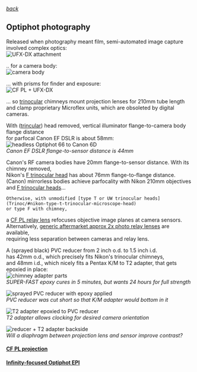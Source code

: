 *[back](./)*
## Optiphot photography  
Released when photography meant film,
semi-automated image capture involved complex optics:  
![UFX-DX attachment](Images/UFX-DX.jpg)  

.. for a camera body:  
![camera body](Images/FX-35DX.jpg)  

... with prisms for finder and exposure:  
![CF PL + UFX-DX](Images/CF-PL.jpg)  

... so [trinocular](Trinoc/) chimneys mount projection lenses for 210mm tube length  
and clamp proprietary Microflex units, which are obsoleted by digital cameras.  

With ([trincular](Trinoc/)) head removed, vertical illuminator flange-to-camera body flange distance  
for parfocal Canon EF DSLR is about 58mm:  
![headless Optiphot 66 to Canon 6D](Images/headless58mm.jpg)  
*Canon EF DSLR flange-to-sensor distance is 44mm*  

Canon's RF camera bodies have 20mm flange-to-sensor distance.  With its chimney removed,  
Nikon's [F trinocular head](Trinoc/#nikon-type-f-trinocular-microscope-head) has about 76mm flange-to-flange distance.  
(Canon) mirrorless bodies achieve parfocality
with Nikon 210mm objectives and [F trinocular heads](Trinoc/#nikon-type-f-trinocular-microscope-head)...  

	Otherwise, with unmodified [type T or UW trinocular heads](Trinoc/#nikon-type-t-trinocular-microscope-head)
	or type F with chimney,  
a [CF PL relay lens](CFPL2.5X) refocuses objective image planes at camera sensors.  
Alternatively, [generic aftermarket approx 2x photo relay lenses](relay2x) are available,  
requiring less separation between cameras and relay lens.

A (sprayed black) PVC reducer from 2 inch o.d. to 1.5 inch i.d.  
has 42mm o.d., which precisely fits Nikon's trinocular chimneys,  
and 48mm i.d., which nicely fits a Pentax K/M to T2 adapter,
that gets epoxied in place:  
![chimney adapter parts](Images/epoxy.jpg)  
*SUPER-FAST epoxy cures in 5 minutes, but wants 24 hours for full strength*  

![sprayed PVC reducer with epoxy applied](Images/PVC.jpg)  
*PVC reducer was cut short so that K/M adapter would bottom in it*

![T2 adapter epoxied to PVC reducer](Images/pentax.jpg)  
*T2 adapter allows clocking for desired camera orientation*  

![reducer + T2 adapter backside](Images/bottom.jpg)  
*Will a diaphragm between projection lens and sensor improve contrast?*



#### [CF PL projection](CFPL2.5X)
#### [Infinity-focused Optiphot EPI](OptiphotInfinity)

